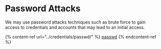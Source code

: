 # Password Attacks

We may use password attacks techniques such as brute force to gain access to credentials and accounts that may lead to an initial access.

{% content-ref url="../credentials/passwd/" %}
[passwd](../credentials/passwd/)
{% endcontent-ref %}

